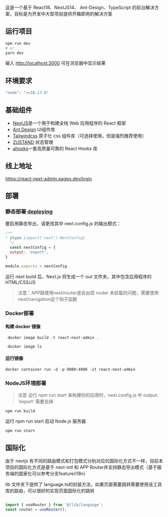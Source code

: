 这是一个基于 React18、NextJS14、 Ant-Design、TypeScript 的前台解决方案，目标是为开发中大型项目提供开箱即用的解决方案

## 运行项目

```bash
npm run dev
# or
yarn dev
```

输入 [http://localhost:3000](http://localhost:3000) 可在浏览器中显示结果

## 环境要求

```bash
"node": ">=18.17.0"
```

## 基础组件

- [NextJS](https://nextjs.org/docs)是一个用于构建全栈 Web 应用程序的 React 框架
- [Ant Design](https://ant-design.antgroup.com/components/overview-cn?from=msidevs.net) UI组件库
- [Tailwindcss](https://www.tailwindcss.cn/docs/installation) 原子化 css 组件库（可选择使用，但是强烈推荐使用）
- [ZUSTAND](https://awesomedevin.github.io/zustand-vue/docs/introduce/start/zustand) 状态管理
- [ahooks](https://ahooks.js.org/zh-CN)一套高质量可靠的 React Hooks 库

## 线上地址

https://react-next-admin.pages.dev/login

## 部署

### 静态部署 [deploying](https://nextjs.org/docs/pages/building-your-application/deploying/static-exports#deploying)

要启用静态导出，请更改其中 next.config.js 的输出模式：

```javascript
/**
* @type {import('next').NextConfig}
  */
  const nextConfig = {
  output: 'export',
}

module.exports = nextConfig
```

运行 next build 后，Next.js 将生成一个 out 文件夹，其中包含应用程序的 HTML/CSS/JS

> 注意：APP路使用next/router是会出现 router 未挂载的问题，需要使用next/navigation这个钩子函数

### Docker部署

#### 构建 docker 镜像

```docker
 docker image build -t react-next-admin .
 
 docker image ls
```

#### 运行镜像

```docker
docker container run -d -p 8080:4000 -it react-next-admin
```

### NodeJS环境部署

> 注意
> 运行 npm run start 来构建你的应用时，next.config.js 中 output: 'export' 需要去掉

```shell
npm run build
```

运行 npm run start 启动 Node.js 服务器

```shell
npm run start
```
## 国际化
由于 nextjs 有不同的路由模式和打包模式分别对应的国际化方式不一样，目前本项目的国际化方式是基于 next-intl 和 APP Router并支持静态导出模式（基于服务端的国家化可以参考分支feature/i18n）

lib 文件夹下提供了 language.ts的封装方法，如果页面需要跳转需要使用该工具库的路由，可以很好的实现页面国际化的跳转

```javascript

import { useRouter } from '@/lib/language';
const router = useRouter();
```

